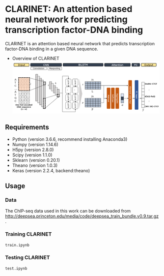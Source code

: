 # CLARINET: An attention based neural network for predicting transcription factor-DNA binding
CLARINET is an attention based neural network that predicts transcription factor-DNA binding in a given DNA sequence.

- Overview of CLARINET
![model image](overview.PNG)

## Requirements
- Python (version 3.6.6, recommend installing Anaconda3)
- Numpy (version 1.14.6)
- H5py (version 2.8.0)
- Scipy (version 1.1.0)
- Sklearn (version 0.20.1)
- Theano (version 1.0.3)
- Keras (version 2.2.4, backend:theano)

## Usage
### Data
The ChIP-seq data used in this work can be downloaded from <http://deepsea.princeton.edu/media/code/deepsea_train_bundle.v0.9.tar.gz>.

### Training CLARINET
`train.ipynb`

### Testing CLARINET
`test.ipynb`

